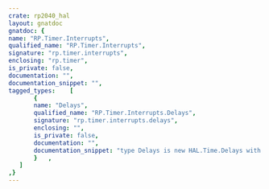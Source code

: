 ```yaml
---
crate: rp2040_hal
layout: gnatdoc
gnatdoc: {
name: "RP.Timer.Interrupts",
qualified_name: "RP.Timer.Interrupts",
signature: "rp.timer.interrupts",
enclosing: "rp.timer",
is_private: false,
documentation: "",
documentation_snippet: "",
tagged_types:    [
       {
       name: "Delays",
       qualified_name: "RP.Timer.Interrupts.Delays",
       signature: "rp.timer.interrupts.delays",
       enclosing: "",
       is_private: false,
       documentation: "",
       documentation_snippet: "type Delays is new HAL.Time.Delays with null record;",
       }   ,
   ]
,}
---
```

